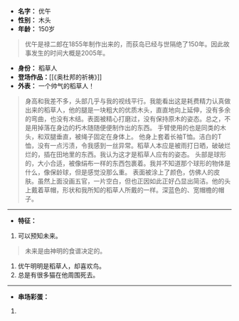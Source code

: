 
- **名字：** 优午
- **性别：** 木头
- **年龄：** 150岁

> 优午是禄二郎在1855年制作出来的，而荻岛已经与世隔绝了150年。因此故事发生的时间大概是2005年。

- **身份：** 稻草人
- **登场作品：**[[《奥杜邦的祈祷》]]
- **外表：** 一个帅气的稻草人！

> 身高和我差不多，头部几乎与我的视线平行。我能看出这是耗费精力认真做出来的稻草人，他的腿是一块粗大的优质木头，直直地向上延伸，没有多余的弯曲，也没有木结。表面被精心打磨过，没有保持原木的姿态。总之，不是用掉落在身边的朽木随随便便制作出的东西。
> 手臂使用的也是同类的木头，和双腿垂直，被绳子固定在身体上。
> 他身上套着长袖T恤。洁白的T恤，没有一点污渍，令我感到一丝异常。稻草人本应是被雨打日晒，破破烂烂的，插在田地里的东西。我认为这才是稻草人应有的姿态。
> 头部是球形的，大小合适，被像绢布一样的东西包裹着。我并不知道那个球形的物体是什么，像保龄球，但是感觉没那么重。
> 表面被涂上了颜色，仿佛人的皮肤。虽然上面没画五官，一片空白，但也正因如此正好凸显出简洁。他的头上戴着草帽，形状和我所知的稻草人所戴的一样。深蓝色的、宽帽檐的帽子。

---

- **特征：** 

1. 可以预知未来。

> 未来是由神明的食谱决定的。

1. 优午明明是稻草人，却喜欢鸟。
2. 总是有很多猫在他周围死去。

---

- **串场彩蛋：** 

1. 
